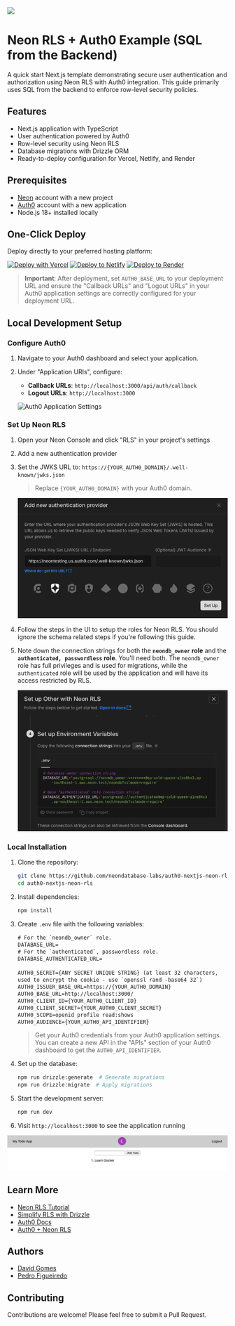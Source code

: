 <img width="250px" src="https://neon.tech/brand/neon-logo-dark-color.svg" />

# Neon RLS + Auth0 Example (SQL from the Backend)

A quick start Next.js template demonstrating secure user authentication and authorization using Neon RLS with Auth0 integration. This guide primarily uses SQL from the backend to enforce row-level security policies.

## Features

- Next.js application with TypeScript
- User authentication powered by Auth0
- Row-level security using Neon RLS
- Database migrations with Drizzle ORM
- Ready-to-deploy configuration for Vercel, Netlify, and Render

## Prerequisites

- [Neon](https://neon.tech) account with a new project
- [Auth0](https://auth0.com) account with a new application
- Node.js 18+ installed locally

## One-Click Deploy

Deploy directly to your preferred hosting platform:

[![Deploy with Vercel](https://vercel.com/button)](https://vercel.com/new/clone?repository-url=https://github.com/neondatabase-labs/auth0-nextjs-neon-rls&env=DATABASE_URL,DATABASE_AUTHENTICATED_URL,AUTH0_SECRET,AUTH0_ISSUER_BASE_URL,AUTH0_BASE_URL,AUTH0_CLIENT_ID,AUTH0_CLIENT_SECRET,AUTH0_SCOPE,AUTH0_AUDIENCE&project-name=neon-rls-auth0&repository-name=neon-rls-auth0)
[![Deploy to Netlify](https://www.netlify.com/img/deploy/button.svg)](https://app.netlify.com/start/deploy?repository=https://github.com/neondatabase-labs/auth0-nextjs-neon-rls)
[![Deploy to Render](https://render.com/images/deploy-to-render-button.svg)](https://render.com/deploy?repo=https://github.com/neondatabase-labs/auth0-nextjs-neon-rls)

> **Important**: After deployment, set `AUTH0_BASE_URL` to your deployment URL and ensure the "Callback URLs" and "Logout URLs" in your Auth0 application settings are correctly configured for your deployment URL.

## Local Development Setup

### Configure Auth0

1. Navigate to your Auth0 dashboard and select your application.
2. Under "Application URIs", configure:
   - **Callback URLs**: `http://localhost:3000/api/auth/callback`
   - **Logout URLs**: `http://localhost:3000`

   ![Auth0 Application Settings](/images/auth0-application-settings.png)

### Set Up Neon RLS

1. Open your Neon Console and click "RLS" in your project's settings
2. Add a new authentication provider
3. Set the JWKS URL to: `https://{YOUR_AUTH0_DOMAIN}/.well-known/jwks.json`
   > Replace `{YOUR_AUTH0_DOMAIN}` with your Auth0 domain.

   ![Neon RLS Add Auth Provider](/images/neon-rls-add-auth-provider.png)

4. Follow the steps in the UI to setup the roles for Neon RLS. You should ignore the schema related steps if you're following this guide.
5. Note down the connection strings for both the **`neondb_owner` role** and the **`authenticated, passwordless` role**. You'll need both. The `neondb_owner` role has full privileges and is used for migrations, while the `authenticated` role will be used by the application and will have its access restricted by RLS.
   
   ![Neon RLS Connection Strings](/images/neon-rls-env-values.png)

### Local Installation

1. Clone the repository:

   ```bash
   git clone https://github.com/neondatabase-labs/auth0-nextjs-neon-rls
   cd auth0-nextjs-neon-rls
   ```

2. Install dependencies:

   ```bash
   npm install
   ```

3. Create `.env` file with the following variables:

   ```env
   # For the `neondb_owner` role.
   DATABASE_URL=
   # For the `authenticated`, passwordless role.
   DATABASE_AUTHENTICATED_URL=

   AUTH0_SECRET={ANY SECRET UNIQUE STRING} (at least 32 characters, used to encrypt the cookie - use `openssl rand -base64 32`)
   AUTH0_ISSUER_BASE_URL=https://{YOUR_AUTH0_DOMAIN}
   AUTH0_BASE_URL=http://localhost:3000/
   AUTH0_CLIENT_ID={YOUR_AUTH0_CLIENT_ID}
   AUTH0_CLIENT_SECRET={YOUR_AUTH0_CLIENT_SECRET}
   AUTH0_SCOPE=openid profile read:shows
   AUTH0_AUDIENCE={YOUR_AUTH0_API_IDENTIFIER}
   ```

   > Get your Auth0 credentials from your Auth0 application settings. You can create a new API in the "APIs" section of your Auth0 dashboard to get the `AUTH0_API_IDENTIFIER`.

4. Set up the database:

   ```bash
   npm run drizzle:generate  # Generate migrations
   npm run drizzle:migrate  # Apply migrations
   ```

5. Start the development server:

   ```bash
   npm run dev
   ```

6. Visit `http://localhost:3000` to see the application running

![Neon RLS + Auth0 Example](/images/neon-rls-auth0-example.png)

## Learn More

- [Neon RLS Tutorial](https://neon.tech/docs/guides/neon-rls-tutorial)
- [Simplify RLS with Drizzle](https://neon.tech/docs/guides/neon-rls-drizzle)
- [Auth0 Docs](https://auth0.com/docs)
- [Auth0 + Neon RLS](https://neon.tech/docs/guides/neon-rls-auth0)

## Authors

- [David Gomes](https://github.com/davidgomes)
- [Pedro Figueiredo](https://github.com/pffigueiredo)

## Contributing

Contributions are welcome! Please feel free to submit a Pull Request.
